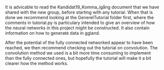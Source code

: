 It is advicable to read the Kandidat19_Komma_igång document that we have shared with the new
group, before starting with any tutorial. When that is done we recommend looking at the GenerelTutorial folder first, where the
comments in tutorial.py is  particulary intended to give an overview of how the neural networks in this project might be
constructed. It also contain information on how to generate data in ggland.

After the potential of the fully connected networked appear to have been reached, we then recommend checking out the tutorial on
convolution. The convolution method we used is a bit more time consuming to implement than the fully connected ones, but hopefully
the tutorial will make it a bit clearer how the method works.
